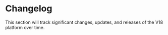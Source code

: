 # Changelog

This section will track significant changes, updates, and releases of the V18 platform over time.
